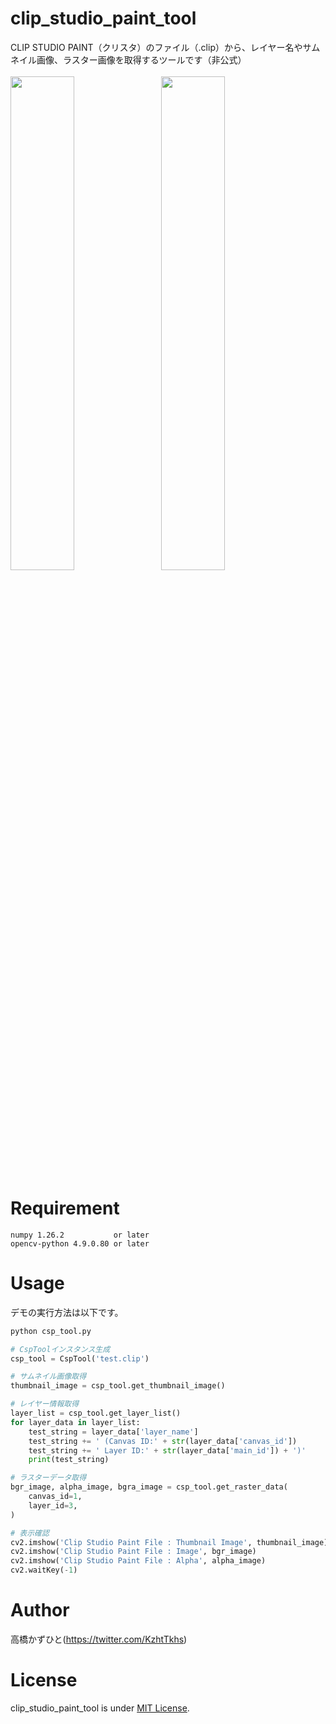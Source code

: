 # clip_studio_paint_tool
CLIP STUDIO PAINT（クリスタ）のファイル（.clip）から、レイヤー名やサムネイル画像、ラスター画像を取得するツールです（非公式）<br><br>
<img src="https://github.com/Kazuhito00/clip_studio_paint_tool/assets/37477845/9a77031b-0f98-4836-ad6f-ae64d7645e57" width="45%">　<img src="https://github.com/Kazuhito00/clip_studio_paint_tool/assets/37477845/21b0d6c5-1b72-4000-8e2c-aad4754e3e19" width="45%">

# Requirement
```
numpy 1.26.2           or later
opencv-python 4.9.0.80 or later
```

# Usage
デモの実行方法は以下です。
```bash
python csp_tool.py
```

```python
# CspToolインスタンス生成
csp_tool = CspTool('test.clip')

# サムネイル画像取得
thumbnail_image = csp_tool.get_thumbnail_image()

# レイヤー情報取得
layer_list = csp_tool.get_layer_list()
for layer_data in layer_list:
    test_string = layer_data['layer_name']
    test_string += ' (Canvas ID:' + str(layer_data['canvas_id'])
    test_string += ' Layer ID:' + str(layer_data['main_id']) + ')'
    print(test_string)

# ラスターデータ取得
bgr_image, alpha_image, bgra_image = csp_tool.get_raster_data(
    canvas_id=1,
    layer_id=3,
)

# 表示確認
cv2.imshow('Clip Studio Paint File : Thumbnail Image', thumbnail_image)
cv2.imshow('Clip Studio Paint File : Image', bgr_image)
cv2.imshow('Clip Studio Paint File : Alpha', alpha_image)
cv2.waitKey(-1)
```

# Author
高橋かずひと(https://twitter.com/KzhtTkhs)
 
# License 
clip_studio_paint_tool is under [MIT License](LICENSE).
